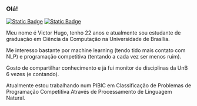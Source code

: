 ### Olá!



[![Static Badge](https://img.shields.io/badge/LinkedIn-blue?style=for-the-badge&logo=linkedin)](https://www.linkedin.com/in/victorhugoflisboa/)
[![Static Badge](https://img.shields.io/badge/Email-white?style=for-the-badge&logo=gmail)](mailto:victorhugof.lisboa@gmail.com)

Meu nome é Victor Hugo, tenho 22 anos e atualmente sou estudante de graduação em Ciência da Computação na Universidade de Brasília.

Me interesso bastante por machine learning (tendo tido mais contato com NLP) e programação competitiva (tentando a cada vez ser menos ruim).

Gosto de compartilhar conhecimento e já fui monitor de disciplinas da UnB 6 vezes (e contando).

Atualmente estou trabalhando num PIBIC em Classificação de Problemas de Programação Competitiva Através de Processamento de Linguagem Natural.
